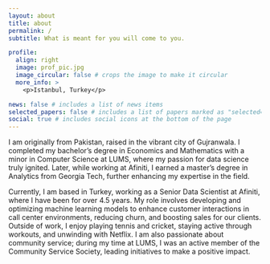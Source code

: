 ```yaml
---
layout: about
title: about
permalink: /
subtitle: What is meant for you will come to you.

profile:
  align: right
  image: prof_pic.jpg
  image_circular: false # crops the image to make it circular
  more_info: >
    <p>Istanbul, Turkey</p>

news: false # includes a list of news items
selected_papers: false # includes a list of papers marked as "selected={true}"
social: true # includes social icons at the bottom of the page
---
```


I am originally from Pakistan, raised in the vibrant city of Gujranwala. I completed my bachelor’s degree in Economics and Mathematics with a minor in Computer Science at LUMS, where my passion for data science truly ignited. Later, while working at Afiniti, I earned a master’s degree in Analytics from Georgia Tech, further enhancing my expertise in the field.

Currently, I am based in Turkey, working as a Senior Data Scientist at Afiniti, where I have been for over 4.5 years. My role involves developing and optimizing machine learning models to enhance customer interactions in call center environments, reducing churn, and boosting sales for our clients. Outside of work, I enjoy playing tennis and cricket, staying active through workouts, and unwinding with Netflix. I am also passionate about community service; during my time at LUMS, I was an active member of the Community Service Society, leading initiatives to make a positive impact.
